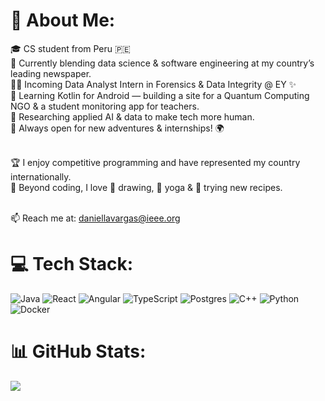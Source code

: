 # 💫 About Me:
🎓 CS student from Peru 🇵🇪<br>
📰 Currently blending data science & software engineering at my country’s leading newspaper.  <br>
🕵️‍♀️ Incoming Data Analyst Intern in Forensics & Data Integrity @ EY ✨  <br>
📱 Learning Kotlin for Android — building a site for a Quantum Computing NGO & a student monitoring app for teachers.  <br>
🤖 Researching applied AI & data to make tech more human.<br>
💼 Always open for new adventures & internships! 🌍<br>

<br>🏆 I enjoy competitive programming and have represented my country internationally. <br>
🌿 Beyond coding, I love 🎨 drawing, 🪷 yoga & 🍳 trying new recipes.<br>

<br>📫 Reach me at: [daniellavargas@ieee.org](mailto:daniellavargas@ieee.org)<br>

# 💻 Tech Stack:
![Java](https://img.shields.io/badge/java-%23ED8B00.svg?style=for-the-badge&logo=openjdk&logoColor=white) ![React](https://img.shields.io/badge/react-%2320232a.svg?style=for-the-badge&logo=react&logoColor=%2361DAFB) ![Angular](https://img.shields.io/badge/angular-%23DD0031.svg?style=for-the-badge&logo=angular&logoColor=white) ![TypeScript](https://img.shields.io/badge/typescript-%23007ACC.svg?style=for-the-badge&logo=typescript&logoColor=white) ![Postgres](https://img.shields.io/badge/postgres-%23316192.svg?style=for-the-badge&logo=postgresql&logoColor=white) ![C++](https://img.shields.io/badge/c++-%2300599C.svg?style=for-the-badge&logo=c%2B%2B&logoColor=white) ![Python](https://img.shields.io/badge/python-3670A0?style=for-the-badge&logo=python&logoColor=ffdd54)  ![Docker](https://img.shields.io/badge/docker-%230db7ed.svg?style=for-the-badge&logo=docker&logoColor=white)  

# 📊 GitHub Stats:
![](https://nirzak-streak-stats.vercel.app/?user=lucumango&theme=graywhite&hide_border=true)<br/>
